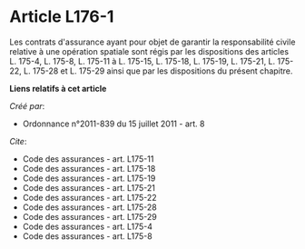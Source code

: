 # Article L176-1

Les contrats d'assurance ayant pour objet de garantir la responsabilité civile relative à une opération spatiale sont régis
par les dispositions des articles L. 175-4, L. 175-8, L. 175-11 à L. 175-15, L. 175-18, L. 175-19, L. 175-21, L. 175-22, L.
175-28 et L. 175-29 ainsi que par les dispositions du présent chapitre.

**Liens relatifs à cet article**

_Créé par_:

  - Ordonnance n°2011-839 du 15 juillet 2011 - art. 8

_Cite_:

  - Code des assurances - art. L175-11
  - Code des assurances - art. L175-18
  - Code des assurances - art. L175-19
  - Code des assurances - art. L175-21
  - Code des assurances - art. L175-22
  - Code des assurances - art. L175-28
  - Code des assurances - art. L175-29
  - Code des assurances - art. L175-4
  - Code des assurances - art. L175-8
